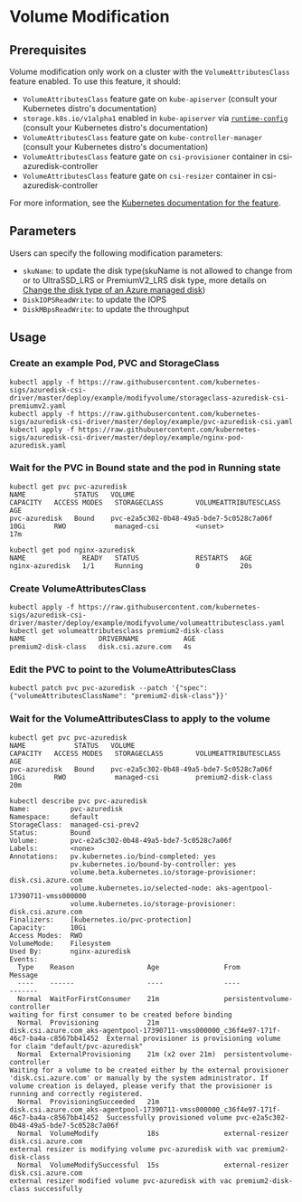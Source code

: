 # Volume Modification
## Prerequisites
Volume modification only work on a cluster with the `VolumeAttributesClass` feature enabled. To use this feature, it should:
- `VolumeAttributesClass` feature gate on `kube-apiserver` (consult your Kubernetes distro's documentation)
- `storage.k8s.io/v1alpha1` enabled in `kube-apiserver` via [`runtime-config`](https://kubernetes.io/docs/tasks/administer-cluster/enable-disable-api/) (consult your Kubernetes distro's documentation)
- `VolumeAttributesClass` feature gate on `kube-controller-manager` (consult your Kubernetes distro's documentation)
- `VolumeAttributesClass` feature gate on `csi-provisioner` container in csi-azuredisk-controller
- `VolumeAttributesClass` feature gate on `csi-resizer` container in csi-azuredisk-controller

For more information, see the [Kubernetes documentation for the feature](https://kubernetes.io/docs/concepts/storage/volume-attributes-classes/).

## Parameters
Users can specify the following modification parameters:
- `skuName`: to update the disk type(skuName is not allowed to change from or to UltraSSD_LRS or PremiumV2_LRS disk type, more details on [Change the disk type of an Azure managed disk](https://learn.microsoft.com/en-us/azure/virtual-machines/disks-convert-types?tabs=azure-powershell))
- `DiskIOPSReadWrite`: to update the IOPS
- `DiskMBpsReadWrite`: to update the throughput

## Usage

### Create an example Pod, PVC and StorageClass
```console
kubectl apply -f https://raw.githubusercontent.com/kubernetes-sigs/azuredisk-csi-driver/master/deploy/example/modifyvolume/storageclass-azuredisk-csi-premiumv2.yaml
kubectl apply -f https://raw.githubusercontent.com/kubernetes-sigs/azuredisk-csi-driver/master/deploy/example/pvc-azuredisk-csi.yaml
kubectl apply -f https://raw.githubusercontent.com/kubernetes-sigs/azuredisk-csi-driver/master/deploy/example/nginx-pod-azuredisk.yaml
```

### Wait for the PVC in Bound state and the pod in Running state
```console
kubectl get pvc pvc-azuredisk
NAME            STATUS   VOLUME                                     CAPACITY   ACCESS MODES   STORAGECLASS        VOLUMEATTRIBUTESCLASS   AGE
pvc-azuredisk   Bound    pvc-e2a5c302-0b48-49a5-bde7-5c0528c7a06f   10Gi       RWO            managed-csi         <unset>                 17m

kubectl get pod nginx-azuredisk
NAME              READY   STATUS              RESTARTS   AGE
nginx-azuredisk   1/1     Running             0          20s
```

### Create VolumeAttributesClass
```console
kubectl apply -f https://raw.githubusercontent.com/kubernetes-sigs/azuredisk-csi-driver/master/deploy/example/modifyvolume/volumeattributesclass.yaml
kubectl get volumeattributesclass premium2-disk-class
NAME                  DRIVERNAME           AGE
premium2-disk-class   disk.csi.azure.com   4s
```

### Edit the PVC to point to the VolumeAttributesClass
```console
kubectl patch pvc pvc-azuredisk --patch '{"spec": {"volumeAttributesClassName": "premium2-disk-class"}}'
```

### Wait for the VolumeAttributesClass to apply to the volume
```console
kubectl get pvc pvc-azuredisk
NAME            STATUS   VOLUME                                     CAPACITY   ACCESS MODES   STORAGECLASS        VOLUMEATTRIBUTESCLASS   AGE
pvc-azuredisk   Bound    pvc-e2a5c302-0b48-49a5-bde7-5c0528c7a06f   10Gi       RWO            managed-csi         premium2-disk-class     20m

kubectl describe pvc pvc-azuredisk
Name:          pvc-azuredisk
Namespace:     default
StorageClass:  managed-csi-prev2
Status:        Bound
Volume:        pvc-e2a5c302-0b48-49a5-bde7-5c0528c7a06f
Labels:        <none>
Annotations:   pv.kubernetes.io/bind-completed: yes
               pv.kubernetes.io/bound-by-controller: yes
               volume.beta.kubernetes.io/storage-provisioner: disk.csi.azure.com
               volume.kubernetes.io/selected-node: aks-agentpool-17390711-vmss000000
               volume.kubernetes.io/storage-provisioner: disk.csi.azure.com
Finalizers:    [kubernetes.io/pvc-protection]
Capacity:      10Gi
Access Modes:  RWO
VolumeMode:    Filesystem
Used By:       nginx-azuredisk
Events:
  Type    Reason                  Age                From                                                                                       Message
  ----    ------                  ----               ----                                                                                       -------
  Normal  WaitForFirstConsumer    21m                persistentvolume-controller                                                                waiting for first consumer to be created before binding
  Normal  Provisioning            21m                disk.csi.azure.com_aks-agentpool-17390711-vmss000000_c36f4e97-171f-46c7-ba4a-c8567bb41452  External provisioner is provisioning volume for claim "default/pvc-azuredisk"
  Normal  ExternalProvisioning    21m (x2 over 21m)  persistentvolume-controller                                                                Waiting for a volume to be created either by the external provisioner 'disk.csi.azure.com' or manually by the system administrator. If volume creation is delayed, please verify that the provisioner is running and correctly registered.
  Normal  ProvisioningSucceeded   21m                disk.csi.azure.com_aks-agentpool-17390711-vmss000000_c36f4e97-171f-46c7-ba4a-c8567bb41452  Successfully provisioned volume pvc-e2a5c302-0b48-49a5-bde7-5c0528c7a06f
  Normal  VolumeModify            18s                external-resizer disk.csi.azure.com                                                        external resizer is modifying volume pvc-azuredisk with vac premium2-disk-class
  Normal  VolumeModifySuccessful  15s                external-resizer disk.csi.azure.com                                                        external resizer modified volume pvc-azuredisk with vac premium2-disk-class successfully
```